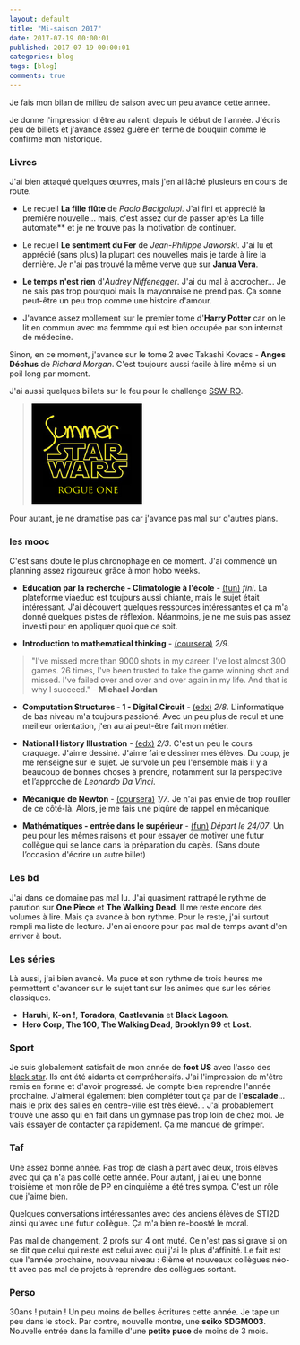 ```yaml
---
layout: default
title: "Mi-saison 2017"
date: 2017-07-19 00:00:01
published: 2017-07-19 00:00:01
categories: blog
tags: [blog]
comments: true
---
```


Je fais mon bilan de milieu de saison avec un peu avance cette année. 

Je donne l'impression d'être au ralenti depuis le début de l'année. J'écris peu de billets et j'avance assez guère en terme de bouquin comme le confirme mon historique. 

### Livres

J'ai bien attaqué quelques œuvres, mais j'en ai lâché plusieurs en cours de route.

* Le recueil **La fille flûte** de *Paolo Bacigalupi*. J'ai fini et apprécié la première nouvelle... mais, c'est assez dur de passer après La fille automate** et je ne trouve pas la motivation de continuer.

* Le recueil **Le sentiment du Fer** de *Jean-Philippe Jaworski*. J'ai lu et apprécié (sans plus) la plupart des nouvelles mais je tarde à lire la dernière. Je n'ai pas trouvé la même verve que sur **Janua Vera**. 

* **Le temps n'est rien** d'*Audrey Niffenegger*. J'ai du mal à accrocher... Je ne sais pas trop pourquoi mais la mayonnaise ne prend pas. Ça sonne peut-être un peu trop comme une histoire d'amour.

* J'avance assez mollement sur le premier tome d'**Harry Potter** car on le lit en commun avec ma femmme qui est bien occupée par son internat de médecine.

Sinon, en ce moment, j'avance sur le tome 2 avec Takashi Kovacs - **Anges Déchus** de *Richard Morgan*. C'est toujours aussi facile à lire même si un poil long par moment. 

J'ai aussi quelques billets sur le feu pour le challenge [SSW-RO](http://rsfblog.fr/2017/06/21/summer-star-wars-rogue-one-cest-parti/).

> ![SSW RO](https://github.com/homeostasie/bouquins/raw/master/_pics/blog/2017/SSW-RO.jpg)

Pour autant, je ne dramatise pas car j'avance pas mal sur d'autres plans. 

### les mooc

C'est sans doute le plus chronophage en ce moment. J'ai commencé un planning assez rigoureux grâce à mon hobo weeks.

* **Education par la recherche - Climatologie à l'école** - [(fun)](https://www.fun-mooc.fr/courses/USPC/37003/session01/about) *fini*. La plateforme viaeduc est toujours aussi chiante, mais le sujet était intéressant. J'ai découvert quelques ressources intéressantes et ça m'a donné quelques pistes de réflexion. Néanmoins, je ne me suis pas assez investi pour en appliquer quoi que ce soit.

* **Introduction to mathematical thinking** - [(coursera)](https://www.coursera.org/learn/mathematical-thinking) *2/9*.

> "I've missed more than 9000 shots in my career. I've lost almost 300 games. 26 times, I've been trusted to take the game winning shot and missed. I've failed over and over and over again in my life. And that is why I succeed." - **Michael Jordan**

* **Computation Structures - 1 - Digital Circuit** - [(edx)](http://computationstructures.org/notes/top_level/notes.html) *2/8*. L'informatique de bas niveau m'a toujours passioné. Avec un peu plus de recul et une meilleur orientation, j'en aurai peut-être fait mon métier.

* **National History Illustration** - [(edx)](https://www.edx.org/course/drawing-nature-science-culture-natural-newcastlex-nhi101x-0) *2/3*. C'est un peu le cours craquage. J'aime dessiné. J'aime faire dessiner mes élèves. Du coup, je me renseigne sur le sujet. Je survole un peu l'ensemble mais il y a beaucoup de bonnes choses à prendre, notamment sur la perspective et l’approche de *Leonardo Da Vinci*.

* **Mécanique de Newton** - [(coursera)](https://www.coursera.org/learn/mecanique-newton) *1/7*. Je n'ai pas envie de trop rouiller de ce côté-là. Alors, je me fais une piqûre de rappel en mécanique.

* **Mathématiques - entrée dans le supérieur** - [(fun)](https://www.fun-mooc.fr/courses/course-v1:Polytechnique+03003+session1/about) *Départ le 24/07*. Un peu pour les mêmes raisons et pour essayer de motiver une futur collègue qui se lance dans la préparation du capès. (Sans doute l’occasion d'écrire un autre billet)

### Les bd

J'ai dans ce domaine pas mal lu. J'ai quasiment rattrapé le rythme de parution sur **One Piece** et **The Walking Dead**. Il me reste encore des volumes à lire. Mais ça avance à bon rythme. Pour le reste, j'ai surtout rempli ma liste de lecture. J'en ai encore pour pas mal de temps avant d'en arriver à bout.

### Les séries

Là aussi, j'ai bien avancé. Ma puce et son rythme de trois heures me permettent d'avancer sur le sujet tant sur les animes que sur les séries classiques.

* **Haruhi**, **K-on !**, **Toradora**, **Castlevania** et **Black Lagoon**.
* **Hero Corp**, **The 100**, **The Walking Dead**, **Brooklyn 99** et **Lost**.


### Sport

Je suis globalement satisfait de mon année de **foot US** avec l'asso des [black star](https://www.afablackstar.com/). Ils ont été aidants et compréhensifs. J'ai l'impression de m'être remis en forme et d'avoir progressé. Je compte bien reprendre l'année prochaine. J'aimerai également bien compléter tout ça par de l'**escalade**... mais le prix des salles en centre-ville est très élevé... J'ai probablement trouvé une asso qui en fait dans un gymnase pas trop loin de chez moi. Je vais essayer de contacter ça rapidement. Ça me manque de grimper.

### Taf

Une assez bonne année. Pas trop de clash à part avec deux, trois élèves avec qui ça n'a pas collé cette année. Pour autant, j'ai eu une bonne troisième et mon rôle de PP en cinquième a été très sympa. C'est un rôle que j'aime bien. 

Quelques conversations intéressantes avec des anciens élèves de STI2D ainsi qu'avec une futur collègue. Ça m'a bien re-boosté le moral.

Pas mal de changement, 2 profs sur 4 ont muté. Ce n'est pas si grave si on se dit que celui qui reste est celui avec qui j'ai le plus d'affinité. Le fait est que l'année prochaine, nouveau niveau : 6ième et nouveaux collègues néo-tit avec pas mal de projets à reprendre des collègues sortant.

### Perso

30ans ! putain ! Un peu moins de belles écritures cette année. Je tape un peu dans le stock. Par contre, nouvelle montre, une **seiko SDGM003**. Nouvelle entrée dans la famille d'une **petite puce** de moins de 3 mois. 

